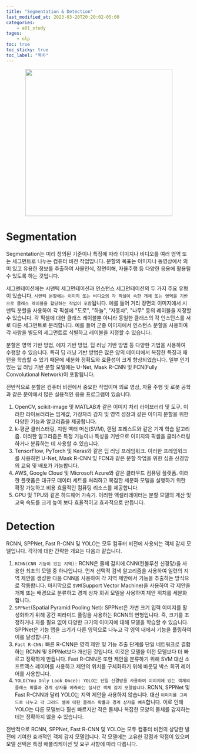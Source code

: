 ```yaml
---
title: "Segmentation & Detection"
last_modified_at: 2023-03-20T20:20:02-05:00
categories:
    - a01_study
tages:
    - nlp
toc: true
toc_sticky: true
toc_label: "목차"
---
```



<p align="center">
<img src="../../../image/ai.png" 
width="400" height="400"/>
</p>



# Segmentation

Segmentation는 미리 정의된 기준이나 특징에 따라 이미지나 비디오를 여러 영역 또는 세그먼트로 나누는 컴퓨터 비전 작업입니다. 분할의 목표는 이미지나 동영상에서 의미 있고 유용한 정보를 추출하여 사물인식, 장면이해, 자율주행 등 다양한 응용에 활용될 수 있도록 하는 것입니다.

세그멘테이션에는 시맨틱 세그먼테이션과 인스턴스 세그먼테이션의 두 가지 주요 유형이 있습니다. `시맨틱 분할에는 이미지 또는 비디오의 각 픽셀이 속한 개체 또는 영역을 기반으로 클래스 레이블을 할당하는 작업이 포함`됩니다. 예를 들어 거리 장면의 이미지에서 시맨틱 분할을 사용하여 각 픽셀에 "도로", "하늘", "자동차", "나무" 등의 레이블을 지정할 수 있습니다. 각 픽셀에 대한 클래스 레이블뿐 아니라 동일한 클래스의 각 인스턴스를 서로 다른 세그먼트로 분리합니다. 예를 들어 군중 이미지에서 인스턴스 분할을 사용하여 각 사람을 별도의 세그먼트로 식별하고 레이블을 지정할 수 있습니다.

분할은 영역 기반 방법, 에지 기반 방법, 딥 러닝 기반 방법 등 다양한 기법을 사용하여 수행할 수 있습니다. 특히 딥 러닝 기반 방법은 많은 양의 데이터에서 복잡한 특징과 패턴을 학습할 수 있기 때문에 세분화 정확도와 효율성이 크게 향상되었습니다. 일부 인기 있는 딥 러닝 기반 분할 모델에는 U-Net, Mask R-CNN 및 FCN(Fully Convolutional Network)이 포함됩니다.

전반적으로 분할은 컴퓨터 비전에서 중요한 작업이며 의료 영상, 자율 주행 및 로봇 공학과 같은 분야에서 많은 실용적인 응용 프로그램이 있습니다.

1. OpenCV, scikit-image 및 MATLAB과 같은 이미지 처리 라이브러리 및 도구. 이러한 라이브러리는 임계값, 가장자리 감지 및 영역 성장과 같은 이미지 분할을 위한 다양한 기능과 알고리즘을 제공합니다.
2. k-평균 클러스터링, 지원 벡터 머신(SVM), 랜덤 포레스트와 같은 기계 학습 알고리즘. 이러한 알고리즘은 특정 기능이나 특성을 기반으로 이미지의 픽셀을 클러스터링하거나 분류하는 데 사용할 수 있습니다.
3. TensorFlow, PyTorch 및 Keras와 같은 딥 러닝 프레임워크. 이러한 프레임워크를 사용하면 U-Net, Mask R-CNN 및 FCN과 같은 분할 작업을 위한 심층 신경망의 교육 및 배포가 가능합니다.
4. AWS, Google Cloud 및 Microsoft Azure와 같은 클라우드 컴퓨팅 플랫폼. 이러한 플랫폼은 대규모 데이터 세트를 처리하고 복잡한 세분화 모델을 실행하기 위한 확장 가능하고 비용 효율적인 컴퓨팅 리소스를 제공합니다.
5. GPU 및 TPU와 같은 하드웨어 가속기. 이러한 액셀러레이터는 분할 모델의 계산 및 교육 속도를 크게 높여 보다 효율적이고 효과적으로 만듭니다.

# Detection

RCNN, SPPNet, Fast R-CNN 및 YOLO는 모두 컴퓨터 비전에 사용되는 객체 감지 모델입니다. 각각에 대한 간략한 개요는 다음과 같습니다.

1. `RCNN(CNN 기능이 있는 지역):` RCNN은 물체 감지에 CNN(컨볼루션 신경망)을 사용한 최초의 모델 중 하나입니다. 먼저 선택적 검색 알고리즘을 사용하여 일련의 지역 제안을 생성한 다음 CNN을 사용하여 각 지역 제안에서 기능을 추출하는 방식으로 작동합니다. 마지막으로 `SVM`(Support Vector Machine)을 사용하여 각 제안을 개체 또는 배경으로 분류하고 경계 상자 회귀 모델을 사용하여 제안 위치를 세분화합니다.
2. `SPPNet`(Spatial Pyramid Pooling Net): SPPNet은 가변 크기 입력 이미지를 활성화하기 위해 공간 피라미드 풀링을 사용하는 RCNN의 변형입니다. 즉, 크기를 조정하거나 자를 필요 없이 다양한 크기의 이미지에 대해 모델을 학습할 수 있습니다. SPPNet은 기능 맵을 크기가 다른 영역으로 나누고 각 영역 내에서 기능을 풀링하여 이를 달성합니다.
3. `Fast R-CNN:` 빠른 R-CNN은 영역 제안 및 기능 추출 단계를 단일 네트워크로 결합하는 RCNN 및 SPPNet보다 개선된 것입니다. 이것은 모델을 이전 모델보다 더 빠르고 정확하게 만듭니다. Fast R-CNN은 또한 제안을 분류하기 위해 SVM 대신 소프트맥스 레이어를 사용하고 제안의 위치를 구체화하기 위해 바운딩 박스 회귀 레이어를 사용합니다.
4. `YOLO(You Only Look Once): YOLO는 단일 신경망을 사용하여 이미지에 있는 객체의 클래스 확률과 경계 상자를 예측하는 실시간 객체 감지 모델입니다`. RCNN, SPPNet 및 Fast R-CNN과 달리 YOLO는 지역 제안을 사용하지 않습니다. 대신 `이미지를 그리드로 나누고 각 그리드 셀에 대한 클래스 확률과 경계 상자를 예측`합니다. 이로 인해 YOLO는 다른 모델보다 훨씬 빠르지만 작은 물체나 복잡한 모양의 물체를 감지하는 데는 정확하지 않을 수 있습니다.

전반적으로 RCNN, SPPNet, Fast R-CNN 및 YOLO는 모두 컴퓨터 비전의 상당한 발전에 기여한 효과적인 객체 감지 모델입니다. 각 모델에는 고유한 강점과 약점이 있으며 모델 선택은 특정 애플리케이션 및 요구 사항에 따라 다릅니다.